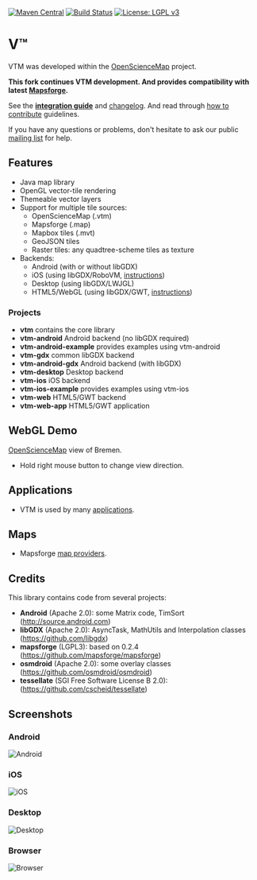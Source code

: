 [![Maven Central](https://img.shields.io/maven-central/v/org.mapsforge/vtm.svg)](http://search.maven.org/#search%7Cga%7C1%7Cg%3A%22org.mapsforge%22)
[![Build Status](https://travis-ci.org/mapsforge/vtm.svg?branch=master)](https://travis-ci.org/mapsforge/vtm)
[![License: LGPL v3](https://img.shields.io/badge/License-LGPL%20v3-blue.svg)](http://www.gnu.org/licenses/lgpl-3.0)

# V™

VTM was developed within the [OpenScienceMap](https://github.com/opensciencemap) project.

**This fork continues VTM development. And provides compatibility with latest [Mapsforge](https://github.com/mapsforge/mapsforge).**

See the **[integration guide](docs/Integration.md)** and [changelog](docs/Changelog.md). And read through [how to contribute](.github/CONTRIBUTING.md) guidelines.

If you have any questions or problems, don't hesitate to ask our public [mailing list](https://groups.google.com/group/mapsforge-dev) for help.

## Features
- Java map library
- OpenGL vector-tile rendering
- Themeable vector layers
- Support for multiple tile sources:
  - OpenScienceMap (.vtm)
  - Mapsforge (.map)
  - Mapbox tiles (.mvt)
  - GeoJSON tiles
  - Raster tiles: any quadtree-scheme tiles as texture
- Backends:
  - Android (with or without libGDX)
  - iOS (using libGDX/RoboVM, [instructions](docs/ios.md))
  - Desktop (using libGDX/LWJGL)
  - HTML5/WebGL (using libGDX/GWT, [instructions](docs/web.md))

### Projects
- **vtm** contains the core library
- **vtm-android** Android backend (no libGDX required)
- **vtm-android-example** provides examples using vtm-android
- **vtm-gdx** common libGDX backend
- **vtm-android-gdx** Android backend (with libGDX)
- **vtm-desktop** Desktop backend
- **vtm-ios** iOS backend
- **vtm-ios-example** provides examples using vtm-ios
- **vtm-web** HTML5/GWT backend
- **vtm-web-app** HTML5/GWT application

## WebGL Demo
[OpenScienceMap](http://opensciencemap.org/s3db/#scale=17,rot=61,tilt=51,lat=53.075,lon=8.807) view of Bremen.
- Hold right mouse button to change view direction.

## Applications
- VTM is used by many [applications](docs/Applications.md).

## Maps
- Mapsforge [map providers](docs/Mapsforge-Maps.md).

## Credits
This library contains code from several projects:
- **Android** (Apache 2.0): some Matrix code, TimSort (http://source.android.com)
- **libGDX** (Apache 2.0): AsyncTask, MathUtils and Interpolation classes (https://github.com/libgdx)
- **mapsforge** (LGPL3): based on 0.2.4 (https://github.com/mapsforge/mapsforge)
- **osmdroid** (Apache 2.0): some overlay classes (https://github.com/osmdroid/osmdroid)
- **tessellate** (SGI Free Software License B 2.0): (https://github.com/cscheid/tessellate)

## Screenshots

### Android
![Android](docs/images/android.png)

### iOS
![iOS](docs/images/ios.png)

### Desktop
![Desktop](docs/images/desktop.png)

### Browser
![Browser](docs/images/browser.png)
